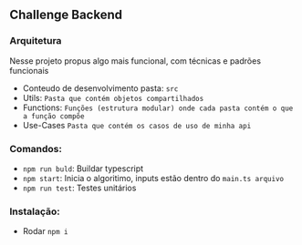 ## Challenge Backend

### Arquitetura

Nesse projeto propus algo mais funcional, com técnicas e padrões funcionais

- Conteudo de desenvolvimento pasta: `src`
- Utils: `Pasta que contém objetos compartilhados`
- Functions: `Funções (estrutura modular) onde cada pasta contém o que a função compõe`
- Use-Cases `Pasta que contém os casos de uso de minha api`

### Comandos:

- `npm run buld`: Buildar typescript
- `npm start`: Inicia o algoritimo, inputs estão dentro do `main.ts arquivo`
- `npm run test`: Testes unitários

### Instalação:

- Rodar `npm i`
